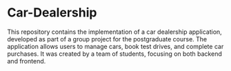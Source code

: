 # Car-Dealership
This repository contains the implementation of a car dealership application, developed as part of a group project for the postgraduate course. The application allows users to manage cars, book test drives, and complete car purchases. It was created by a team of students, focusing on both backend and frontend.
